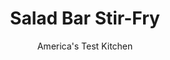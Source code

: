 ---
layout: ../../layouts/MarkdownPostLayout.astro
title: Salad Bar Stir-Fry
author: America's Test Kitchen
pubDate: 2023-03-15
description: "Say goodbye to tedious chopping. Use the supermarket salad bar as your prep cook."
image_url: https://res.cloudinary.com/hksqkdlah/image/upload/ar_1:1,c_fill,dpr_2.0,f_auto,fl_lossy.progressive.strip_profile,g_faces:auto,q_auto:low,w_344/4330_sfs-qcsaladbarstirfry-cc-319004
tags: ["Main Courses","Pork","Vegetables","Salads"]
calories: 
protein: 
carbohydrates: 
fats: 
fiber: 
ingredients: ["3/4 pound, pork tenderloin, cut into 1/3-inch rounds, then into 1/3-inch strips","3 tablespoons, soy sauce","1 tablespoon, dry sherry","2 tablespoons, water plus an additional 1/3 cup","5 tablespoons, oyster sauce","1 teaspoon, toasted sesame oil","1 tablespoon, light brown sugar","1 teaspoon, cornstarch","6 medium cloves, garlic, minced","1 tablespoon, minced fresh ginger","3 tablespoons, peanut oil or vegetable oil","1 1/2 pounds, salad bar vegetables, chosen from the categories below",", broccoli florets",", cauliflower florets",", cabbage, shredded",", carrots, shredded",", celery, sliced",", mushrooms, sliced",", onion, sliced",", bell peppers, sliced",", bean sprouts",", stemmed spinach leaves"]
serves: 
time: ""
instructions: ["Combine pork and soy sauce in medium bowl. Cover and refrigerate for 10 minutes. Meanwhile, whisk sherry, 2 tablespoons water, oyster sauce, sesame oil, brown sugar, and cornstarch in measuring cup. Combine garlic, ginger, and 2 teaspoons peanut oil in small bowl.","Heat 2 teaspoons peanut oil in large nonstick skillet over medium-high heat until just smoking. Drain meat, add to skillet, and break up any clumps. Cook, without stirring, for 1 minute, then stir and cook until browned around edges, about 30 seconds. Transfer meat to clean bowl.","Add 1 tablespoon peanut oil to skillet and heat until just smoking. Add chosen batch 1 vegetables (see list above) and cook 30 seconds. Add 1/3 cup water, reduce heat to medium, cover, and cook until crisp-tender, about 2 minutes. Drain vegetables on paper towels.","Add remaining 2 teaspoons oil to skillet, increase heat to medium-high, and heat until just smoking. Add chosen batch 2 vegetables and cook, stirring frequently, until spotty brown, 1 1/2 to 3 minutes.","Clear center of skillet and add garlic and ginger. Cook for few seconds, return meat and cooked vegetables to skillet along with chosen batch 3 vegetables, and toss to combine. Add sauce and toss until thick and evenly distributed, about 30 seconds. Serve immediately."]
nutrition: ["null calories"]
notes: "Although stir-frying is quick, the vegetable preparation can be tedious. Thanks to the local supermarket salad bar, you can cut out most of the work. Choose vegetables from each category listed below. If you like, instead of pork you can use flank steak or boneless chicken breasts cut into thin, 2-inch-long slices."
---